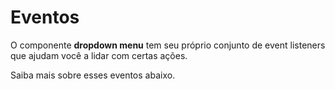 # Eventos

O componente **dropdown menu** tem seu próprio conjunto de event listeners que ajudam você a lidar com certas ações.

Saiba mais sobre esses eventos abaixo.